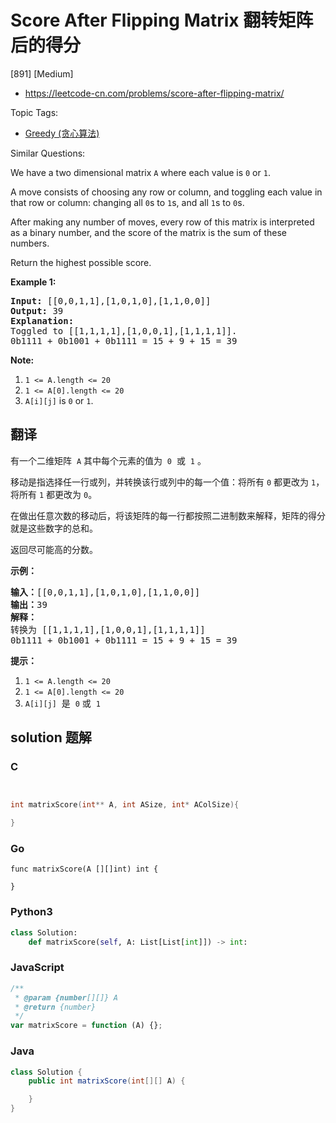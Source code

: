 # Score After Flipping Matrix 翻转矩阵后的得分

[891] [Medium]

- https://leetcode-cn.com/problems/score-after-flipping-matrix/

Topic Tags:

- [Greedy (贪心算法)](https://leetcode-cn.com/tag/greedy/)

Similar Questions:

We have a two dimensional matrix `A` where each value is `0` or `1`.

A move consists of choosing any row or column, and toggling each value in that row or column: changing all `0`s to `1`s, and all `1`s to `0`s.

After making any number of moves, every row of this matrix is interpreted as a binary number, and the score of the matrix is the sum of these numbers.

Return the highest possible score.

**Example 1:**

<pre><strong>Input: </strong><span id="example-input-1-1">[[0,0,1,1],[1,0,1,0],[1,1,0,0]]</span>
<strong>Output: </strong><span id="example-output-1">39</span>
<strong>Explanation:
</strong>Toggled to <span id="example-input-1-1">[[1,1,1,1],[1,0,0,1],[1,1,1,1]].
0b1111 + 0b1001 + 0b1111 = 15 + 9 + 15 = 39</span></pre>

**Note:**

1.  `1 <= A.length <= 20`
2.  `1 <= A[0].length <= 20`
3.  `A[i][j]` is `0` or `1`.

## 翻译

有一个二维矩阵  `A` 其中每个元素的值为  `0`  或  `1` 。

移动是指选择任一行或列，并转换该行或列中的每一个值：将所有 `0` 都更改为 `1`，将所有 `1` 都更改为 `0`。

在做出任意次数的移动后，将该矩阵的每一行都按照二进制数来解释，矩阵的得分就是这些数字的总和。

返回尽可能高的分数。

**示例：**

<pre><strong>输入：</strong>[[0,0,1,1],[1,0,1,0],[1,1,0,0]]
<strong>输出：</strong>39
<strong>解释：
</strong>转换为 [[1,1,1,1],[1,0,0,1],[1,1,1,1]]
0b1111 + 0b1001 + 0b1111 = 15 + 9 + 15 = 39</pre>

**提示：**

1.  `1 <= A.length <= 20`
2.  `1 <= A[0].length <= 20`
3.  `A[i][j]`  是  `0` 或  `1`

## solution 题解

### C

```c


int matrixScore(int** A, int ASize, int* AColSize){

}


```

### Go

```golang
func matrixScore(A [][]int) int {

}
```

### Python3

```python
class Solution:
    def matrixScore(self, A: List[List[int]]) -> int:

```

### JavaScript

```javascript
/**
 * @param {number[][]} A
 * @return {number}
 */
var matrixScore = function (A) {};
```

### Java

```java
class Solution {
    public int matrixScore(int[][] A) {

    }
}
```
